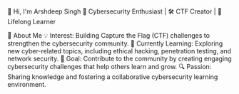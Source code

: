 👋 Hi, I'm Arshdeep Singh
🔐 Cybersecurity Enthusiast | 🛠️ CTF Creator | 🚀 Lifelong Learner

🚀 About Me
💡 Interest: Building Capture the Flag (CTF) challenges to strengthen the cybersecurity community.
🌱 Currently Learning: Exploring new cyber-related topics, including ethical hacking, penetration testing, and network security.
🎯 Goal: Contribute to the community by creating engaging cybersecurity challenges that help others learn and grow.
🔍 Passion: Sharing knowledge and fostering a collaborative cybersecurity learning environment.
